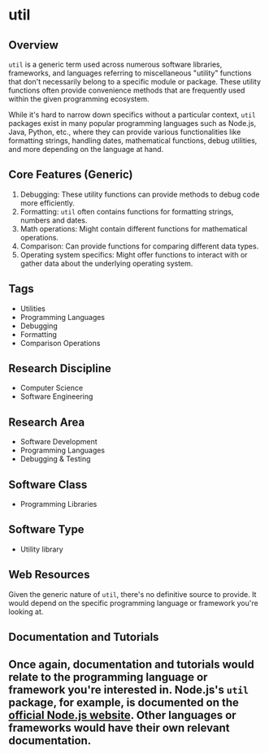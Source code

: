 # util

## Overview
`util` is a generic term used across numerous software libraries, frameworks, and languages referring to miscellaneous "utility" functions that don't necessarily belong to a specific module or package. These utility functions often provide convenience methods that are frequently used within the given programming ecosystem.

While it's hard to narrow down specifics without a particular context, `util` packages exist in many popular programming languages such as Node.js, Java, Python, etc., where they can provide various functionalities like formatting strings, handling dates, mathematical functions, debug utilities, and more depending on the language at hand.

## Core Features (Generic)
1. Debugging: These utility functions can provide methods to debug code more efficiently.
2. Formatting: `util` often contains functions for formatting strings, numbers and dates.
3. Math operations: Might contain different functions for mathematical operations.
4. Comparison: Can provide functions for comparing different data types.
5. Operating system specifics: Might offer functions to interact with or gather data about the underlying operating system.

## Tags
- Utilities
- Programming Languages
- Debugging
- Formatting
- Comparison Operations

## Research Discipline
- Computer Science
- Software Engineering

## Research Area
- Software Development
- Programming Languages
- Debugging & Testing

## Software Class
- Programming Libraries

## Software Type
- Utility library

## Web Resources
Given the generic nature of `util`, there's no definitive source to provide. It would depend on the specific programming language or framework you're looking at.

## Documentation and Tutorials
Once again, documentation and tutorials would relate to the programming language or framework you're interested in. Node.js's `util` package, for example, is documented on the [official Node.js website](https://nodejs.org/api/util.html). Other languages or frameworks would have their own relevant documentation.
--------------------------------------
